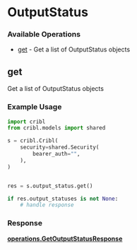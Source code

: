# OutputStatus

### Available Operations

* [get](#get) - Get a list of OutputStatus objects

## get

Get a list of OutputStatus objects

### Example Usage

```python
import cribl
from cribl.models import shared

s = cribl.Cribl(
    security=shared.Security(
        bearer_auth="",
    ),
)


res = s.output_status.get()

if res.output_statuses is not None:
    # handle response
```


### Response

**[operations.GetOutputStatusResponse](../../models/operations/getoutputstatusresponse.md)**

